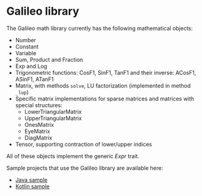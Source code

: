 # Galileo library

The Galileo math library currently has the following mathematical objects:
* Number
* Constant
* Variable
* Sum, Product and Fraction
* Exp and Log
* Trigonometric functions: CosF1, SinF1, TanF1 and their inverse: ACosF1, ASinF1, ATanF1
* Matrix, with methods `solve`, LU factorization (implemented in method `_lup`)
* Specific matrix implementations for sparse matrices and matrices with special structures:
  * LowerTriangularMatrix
  * UpperTriangularMatrix
  * OnesMatrix
  * EyeMatrix
  * DiagMatrix
* Tensor, supporting contraction of lower/upper indices

All of these objects implement the generic _Expr_ trait.

Sample projects that use the Galileo library are available here:
* [Java sample](https://github.com/cascala/galileo-sample-java)
* [Kotlin sample](https://github.com/cascala/galileo-sample-kotlin)

